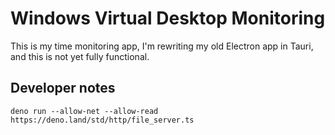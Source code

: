 # Windows Virtual Desktop Monitoring

This is my time monitoring app, I'm rewriting my old Electron app in Tauri, and
this is not yet fully functional.

## Developer notes





```
deno run --allow-net --allow-read https://deno.land/std/http/file_server.ts
```
